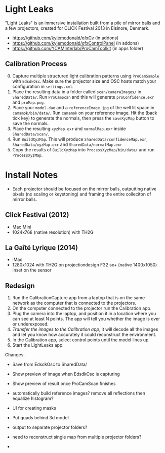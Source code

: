 # Light Leaks

"Light Leaks" is an immersive installation built from a pile of mirror balls and a few projectors, created for CLICK Festival 2013 in Elsinore, Denmark.

* https://github.com/kylemcdonald/ofxCv (in addons)
* https://github.com/kylemcdonald/ofxControlPanel (in addons)
* https://github.com/YCAMInterlab/ProCamToolkit (in apps folder)

## Calibration Process

0. Capture multiple structured light calibration patterns using `ProCamSample` with `EdsdkOsc`. Make sure the projector size and OSC hosts match your configuration in `settings.xml`.
0. Place the resulting data in a folder called `scan/cameraImages/` in `SharedData/`. Run `ProCamScan` and this will generate `proConfidence.exr` and `proMap.png`.
0. Place your `model.dae` and a `referenceImage.jpg` of the well lit space in `camamok/bin/data/`. Run `camamok` on your reference image. Hit the (back tick key) to generate the normals, then press the `saveXyzMap` button to save the normals.
0. Place the resulting `xyzMap.exr` and `normalMap.exr` inside `SharedData/scan/`.
0. Run `BuildXyzMap`. This will produce `SharedData/confidenceMap.exr`, `SharedData/xyzMap.exr` and `SharedData/normalMap.exr`
0. Copy the results of `BuildXyzMap` into `ProcessXyzMap/bin/data/` and run `ProcessXyzMap`.

# Install Notes

* Each projector should be focused on the mirror balls, outputting native pixels (no scaling or keystoning) and framing the entire colleciton of mirror balls.

## Click Festival (2012)

* Mac Mini
* 1024x768 (native resolution) with TH2G

## La Gaîté Lyrique (2014)

* iMac
* 1280x1024 with TH2G on projectiondesign F32 sx+ (native 1400x1050) inset on the sensor

## Redesign

1. Run the CalibrationCapture app from a laptop that is on the same network as the computer that is connected to the projectors.
2. On the computer connected to the projector run the Calibration app.
3. Plug the camera into the laptop, and position it in a location where you can see at least N points. The app will tell you whether the image is over or underexposed.
4. *Transfer the images to the Calibration app*, it will decode all the images and let you know how accurately it could reconstruct the environment.
5. In the Calibration app, select control points until the model lines up.
6. Start the LightLeaks app.

Changes:

* Save from EdsdkOsc to SharedData/
* Show preview of image when EdsdkOsc is capturing
* Show preview of result once ProCamScan finishes
* automatically build reference images? remove all reflections then equalize histogram?
* UI for creating masks

* Put quads behind 3d model
* output to separate projector folders?
* need to reconstruct single map from multiple projector folders?
* 
